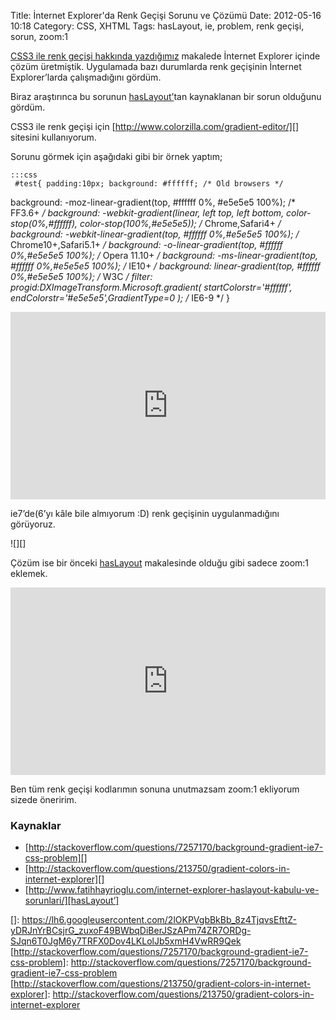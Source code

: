 Title: İnternet Explorer&#039;da Renk Geçişi Sorunu ve Çözümü
Date: 2012-05-16 10:18
Category: CSS, XHTML
Tags: hasLayout, ie, problem, renk geçişi, sorun, zoom:1

[CSS3 ile renk geçişi hakkında yazdığımız][] makalede İnternet Explorer
içinde çözüm üretmiştik. Uygulamada bazı durumlarda renk geçişinin
İnternet Explorer’larda çalışmadığını gördüm.

Biraz araştırınca bu sorunun [hasLayout’][]tan kaynaklanan bir sorun
olduğunu gördüm.

CSS3 ile renk geçişi için [http://www.colorzilla.com/gradient-editor/][]
sitesini kullanıyorum.

Sorunu görmek için aşağıdaki gibi bir örnek yaptım;

	:::css
	 #test{ padding:10px; background: #ffffff; /* Old browsers */
background: -moz-linear-gradient(top, #ffffff 0%, #e5e5e5 100%); /*
FF3.6+ */ background: -webkit-gradient(linear, left top, left bottom,
color-stop(0%,#ffffff), color-stop(100%,#e5e5e5)); /* Chrome,Safari4+
*/ background: -webkit-linear-gradient(top, #ffffff 0%,#e5e5e5 100%);
/* Chrome10+,Safari5.1+ */ background: -o-linear-gradient(top,
#ffffff 0%,#e5e5e5 100%); /* Opera 11.10+ */ background:
-ms-linear-gradient(top, #ffffff 0%,#e5e5e5 100%); /* IE10+ */
background: linear-gradient(top, #ffffff 0%,#e5e5e5 100%); /* W3C */
filter: progid:DXImageTransform.Microsoft.gradient(
startColorstr='#ffffff', endColorstr='#e5e5e5',GradientType=0 ); /*
IE6-9 */ } 
<iframe style="width: 100%; height: 300px" src="http://jsfiddle.net/fatihhayri/2gKwm/4/embedded/css,result,html" allowfullscreen="allowfullscreen" frameborder="0"></iframe>

ie7’de(6’yı kâle bile almıyorum :D) renk geçişinin uygulanmadığını
görüyoruz.

![][]

Çözüm ise bir önceki [hasLayout][hasLayout’] makalesinde olduğu gibi
sadece zoom:1 eklemek.

<iframe style="width: 100%; height: 300px" src="http://jsfiddle.net/fatihhayri/Q2z89/embedded/css,result,html" allowfullscreen="allowfullscreen" frameborder="0"></iframe>

Ben tüm renk geçişi kodlarımın sonuna unutmazsam zoom:1 ekliyorum sizede
öneririm.

### Kaynaklar

-   [http://stackoverflow.com/questions/7257170/background-gradient-ie7-css-problem][]
-   [http://stackoverflow.com/questions/213750/gradient-colors-in-internet-explorer][]
-   [http://www.fatihhayrioglu.com/internet-explorer-haslayout-kabulu-ve-sorunlari/][hasLayout’]

</p>

  [CSS3 ile renk geçişi hakkında yazdığımız]: http://www.fatihhayrioglu.com/css-renk-gecisleri-gradients/
  [hasLayout’]: http://www.fatihhayrioglu.com/internet-explorer-haslayout-kabulu-ve-sorunlari/
  [http://www.colorzilla.com/gradient-editor/]: http://www.colorzilla.com/gradient-editor/
  []: https://lh6.googleusercontent.com/2lOKPVgbBkBb_8z4TjqvsEfttZ-yDRJnYrBCsjrG_zuxoF49BWbqDiBerJSzAPm74ZR7ORDg-SJqn6T0JgM6y7TRFX0Dov4LKLolJb5xmH4VwRR9Qek
  [http://stackoverflow.com/questions/7257170/background-gradient-ie7-css-problem]:
    http://stackoverflow.com/questions/7257170/background-gradient-ie7-css-problem
  [http://stackoverflow.com/questions/213750/gradient-colors-in-internet-explorer]:
    http://stackoverflow.com/questions/213750/gradient-colors-in-internet-explorer
